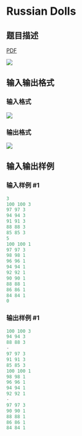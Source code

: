 # Russian Dolls

## 题目描述

[problemUrl]: https://uva.onlinejudge.org/index.php?option=com_onlinejudge&Itemid=8&category=17&page=show_problem&problem=1490

[PDF](https://uva.onlinejudge.org/external/105/p10549.pdf)

![](https://cdn.luogu.com.cn/upload/vjudge_pic/UVA10549/a63fad77825a2126dd0e8ff3d0805fcfe7eb98ca.png)

## 输入输出格式

### 输入格式

![](https://cdn.luogu.com.cn/upload/vjudge_pic/UVA10549/4ca141101f1f7f34f16a1e8034808d7076a780d7.png)

### 输出格式

![](https://cdn.luogu.com.cn/upload/vjudge_pic/UVA10549/07e2caee30ac2369056fe1218c692bdb1aa73eaf.png)

## 输入输出样例

### 输入样例 #1

```cpp
3
100 100 3
97 97 3
94 94 3
91 91 3
88 88 3
85 85 3
5
100 100 1
97 97 3
98 98 1
96 96 1
94 94 1
92 92 1
90 90 1
88 88 1
86 86 1
84 84 1
0
```


### 输出样例 #1

```cpp
100 100 3
94 94 3
88 88 3
-
97 97 3
91 91 3
85 85 3
100 100 1
98 98 1
96 96 1
94 94 1
92 92 1
-
97 97 3
90 90 1
88 88 1
86 86 1
84 84 1
```


